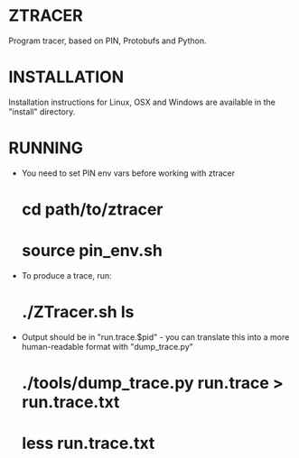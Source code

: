 ZTRACER
=======

Program tracer, based on PIN, Protobufs and Python.

INSTALLATION
============

Installation instructions for Linux, OSX and Windows are available in the "install" directory.

RUNNING
=======

* You need to set PIN env vars before working with ztracer

   # cd path/to/ztracer
   # source pin_env.sh

* To produce a trace, run:

   # ./ZTracer.sh ls

* Output should be in "run.trace.$pid" - you can translate this into a more human-readable 
  format with "dump_trace.py"

   # ./tools/dump_trace.py run.trace > run.trace.txt
   # less run.trace.txt


